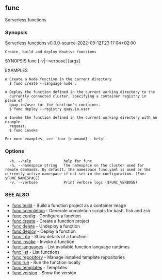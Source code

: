 ## func

Serverless functions

### Synopsis

Serverless functions v0.0.0-source-2022-09-12T23:17:04&#43;02:00

	Create, build and deploy Knative functions

SYNOPSIS
	func [-v|--verbose] <command> [args]

EXAMPLES

	o Create a Node function in the current directory
	  $ func create --language node .

	o Deploy the function defined in the current working directory to the
	  currently connected cluster, specifying a container registry in place of
	  quay.io/user for the function's container.
	  $ func deploy --registry quay.io.user

	o Invoke the function defined in the current working directory with an example
	  request.
	  $ func invoke

	For more examples, see 'func [command] --help'.

### Options

```
  -h, --help               help for func
  -n, --namespace string   The namespace on the cluster used for remote commands. By default, the namespace func.yaml is used or the currently active namespace if not set in the configuration. (Env: $FUNC_NAMESPACE)
  -v, --verbose            Print verbose logs ($FUNC_VERBOSE)
```

### SEE ALSO

* [func build](func_build.md)	 - Build a function project as a container image
* [func completion](func_completion.md)	 - Generate completion scripts for bash, fish and zsh
* [func config](func_config.md)	 - Configure a function
* [func create](func_create.md)	 - Create a function project
* [func delete](func_delete.md)	 - Undeploy a function
* [func deploy](func_deploy.md)	 - Deploy a function
* [func info](func_info.md)	 - Show details of a function
* [func invoke](func_invoke.md)	 - Invoke a function
* [func languages](func_languages.md)	 - List available function language runtimes
* [func list](func_list.md)	 - List functions
* [func repository](func_repository.md)	 - Manage installed template repositories
* [func run](func_run.md)	 - Run the function locally
* [func templates](func_templates.md)	 - Templates
* [func version](func_version.md)	 - Show the version

